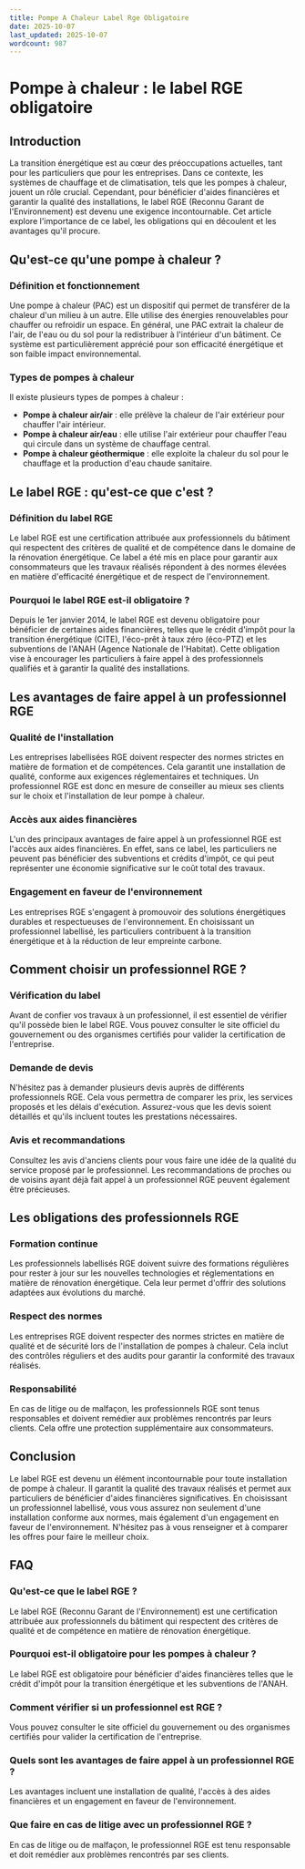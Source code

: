 ```yaml
---
title: Pompe A Chaleur Label Rge Obligatoire
date: 2025-10-07
last_updated: 2025-10-07
wordcount: 987
---
```


# Pompe à chaleur : le label RGE obligatoire

## Introduction

La transition énergétique est au cœur des préoccupations actuelles, tant pour les particuliers que pour les entreprises. Dans ce contexte, les systèmes de chauffage et de climatisation, tels que les pompes à chaleur, jouent un rôle crucial. Cependant, pour bénéficier d'aides financières et garantir la qualité des installations, le label RGE (Reconnu Garant de l'Environnement) est devenu une exigence incontournable. Cet article explore l'importance de ce label, les obligations qui en découlent et les avantages qu'il procure.

## Qu'est-ce qu'une pompe à chaleur ?

### Définition et fonctionnement

Une pompe à chaleur (PAC) est un dispositif qui permet de transférer de la chaleur d'un milieu à un autre. Elle utilise des énergies renouvelables pour chauffer ou refroidir un espace. En général, une PAC extrait la chaleur de l'air, de l'eau ou du sol pour la redistribuer à l'intérieur d'un bâtiment. Ce système est particulièrement apprécié pour son efficacité énergétique et son faible impact environnemental.

### Types de pompes à chaleur

Il existe plusieurs types de pompes à chaleur :

- **Pompe à chaleur air/air** : elle prélève la chaleur de l'air extérieur pour chauffer l'air intérieur.
- **Pompe à chaleur air/eau** : elle utilise l'air extérieur pour chauffer l'eau qui circule dans un système de chauffage central.
- **Pompe à chaleur géothermique** : elle exploite la chaleur du sol pour le chauffage et la production d'eau chaude sanitaire.

## Le label RGE : qu'est-ce que c'est ?

### Définition du label RGE

Le label RGE est une certification attribuée aux professionnels du bâtiment qui respectent des critères de qualité et de compétence dans le domaine de la rénovation énergétique. Ce label a été mis en place pour garantir aux consommateurs que les travaux réalisés répondent à des normes élevées en matière d'efficacité énergétique et de respect de l'environnement.

### Pourquoi le label RGE est-il obligatoire ?

Depuis le 1er janvier 2014, le label RGE est devenu obligatoire pour bénéficier de certaines aides financières, telles que le crédit d'impôt pour la transition énergétique (CITE), l'éco-prêt à taux zéro (éco-PTZ) et les subventions de l'ANAH (Agence Nationale de l'Habitat). Cette obligation vise à encourager les particuliers à faire appel à des professionnels qualifiés et à garantir la qualité des installations.

## Les avantages de faire appel à un professionnel RGE

### Qualité de l'installation

Les entreprises labellisées RGE doivent respecter des normes strictes en matière de formation et de compétences. Cela garantit une installation de qualité, conforme aux exigences réglementaires et techniques. Un professionnel RGE est donc en mesure de conseiller au mieux ses clients sur le choix et l'installation de leur pompe à chaleur.

### Accès aux aides financières

L'un des principaux avantages de faire appel à un professionnel RGE est l'accès aux aides financières. En effet, sans ce label, les particuliers ne peuvent pas bénéficier des subventions et crédits d'impôt, ce qui peut représenter une économie significative sur le coût total des travaux.

### Engagement en faveur de l'environnement

Les entreprises RGE s'engagent à promouvoir des solutions énergétiques durables et respectueuses de l'environnement. En choisissant un professionnel labellisé, les particuliers contribuent à la transition énergétique et à la réduction de leur empreinte carbone.

## Comment choisir un professionnel RGE ?

### Vérification du label

Avant de confier vos travaux à un professionnel, il est essentiel de vérifier qu'il possède bien le label RGE. Vous pouvez consulter le site officiel du gouvernement ou des organismes certifiés pour valider la certification de l'entreprise.

### Demande de devis

N'hésitez pas à demander plusieurs devis auprès de différents professionnels RGE. Cela vous permettra de comparer les prix, les services proposés et les délais d'exécution. Assurez-vous que les devis soient détaillés et qu'ils incluent toutes les prestations nécessaires.

### Avis et recommandations

Consultez les avis d'anciens clients pour vous faire une idée de la qualité du service proposé par le professionnel. Les recommandations de proches ou de voisins ayant déjà fait appel à un professionnel RGE peuvent également être précieuses.

## Les obligations des professionnels RGE

### Formation continue

Les professionnels labellisés RGE doivent suivre des formations régulières pour rester à jour sur les nouvelles technologies et réglementations en matière de rénovation énergétique. Cela leur permet d'offrir des solutions adaptées aux évolutions du marché.

### Respect des normes

Les entreprises RGE doivent respecter des normes strictes en matière de qualité et de sécurité lors de l'installation de pompes à chaleur. Cela inclut des contrôles réguliers et des audits pour garantir la conformité des travaux réalisés.

### Responsabilité

En cas de litige ou de malfaçon, les professionnels RGE sont tenus responsables et doivent remédier aux problèmes rencontrés par leurs clients. Cela offre une protection supplémentaire aux consommateurs.

## Conclusion

Le label RGE est devenu un élément incontournable pour toute installation de pompe à chaleur. Il garantit la qualité des travaux réalisés et permet aux particuliers de bénéficier d'aides financières significatives. En choisissant un professionnel labellisé, vous vous assurez non seulement d'une installation conforme aux normes, mais également d'un engagement en faveur de l'environnement. N'hésitez pas à vous renseigner et à comparer les offres pour faire le meilleur choix.

## FAQ

### Qu'est-ce que le label RGE ?

Le label RGE (Reconnu Garant de l'Environnement) est une certification attribuée aux professionnels du bâtiment qui respectent des critères de qualité et de compétence en matière de rénovation énergétique.

### Pourquoi est-il obligatoire pour les pompes à chaleur ?

Le label RGE est obligatoire pour bénéficier d'aides financières telles que le crédit d'impôt pour la transition énergétique et les subventions de l'ANAH.

### Comment vérifier si un professionnel est RGE ?

Vous pouvez consulter le site officiel du gouvernement ou des organismes certifiés pour valider la certification de l'entreprise.

### Quels sont les avantages de faire appel à un professionnel RGE ?

Les avantages incluent une installation de qualité, l'accès à des aides financières et un engagement en faveur de l'environnement.

### Que faire en cas de litige avec un professionnel RGE ?

En cas de litige ou de malfaçon, le professionnel RGE est tenu responsable et doit remédier aux problèmes rencontrés par ses clients.